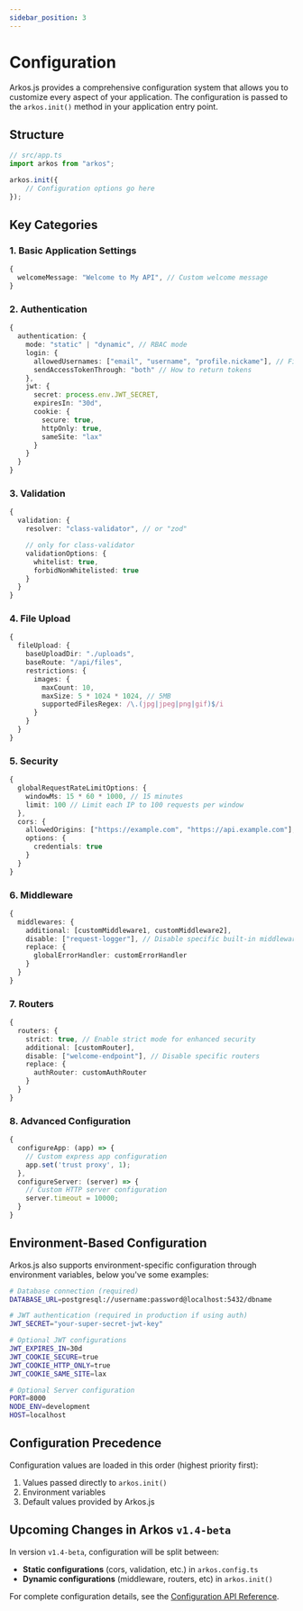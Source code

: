 ```yaml
---
sidebar_position: 3
---
```


# Configuration

Arkos.js provides a comprehensive configuration system that allows you to customize every aspect of your application. The configuration is passed to the `arkos.init()` method in your application entry point.

## Structure

```typescript
// src/app.ts
import arkos from "arkos";

arkos.init({
    // Configuration options go here
});
```

## Key Categories

### 1. Basic Application Settings

```typescript
{
  welcomeMessage: "Welcome to My API", // Custom welcome message
}
```

### 2. Authentication

```typescript
{
  authentication: {
    mode: "static" | "dynamic", // RBAC mode
    login: {
      allowedUsernames: ["email", "username", "profile.nickame"], // Fields to use as username
      sendAccessTokenThrough: "both" // How to return tokens
    },
    jwt: {
      secret: process.env.JWT_SECRET,
      expiresIn: "30d",
      cookie: {
        secure: true,
        httpOnly: true,
        sameSite: "lax"
      }
    }
  }
}
```

### 3. Validation

```typescript
{
  validation: {
    resolver: "class-validator", // or "zod"

    // only for class-validator
    validationOptions: {
      whitelist: true,
      forbidNonWhitelisted: true
    }
  }
}
```

### 4. File Upload

```typescript
{
  fileUpload: {
    baseUploadDir: "./uploads",
    baseRoute: "/api/files",
    restrictions: {
      images: {
        maxCount: 10,
        maxSize: 5 * 1024 * 1024, // 5MB
        supportedFilesRegex: /\.(jpg|jpeg|png|gif)$/i
      }
    }
  }
}
```

### 5. Security

```typescript
{
  globalRequestRateLimitOptions: {
    windowMs: 15 * 60 * 1000, // 15 minutes
    limit: 100 // Limit each IP to 100 requests per window
  },
  cors: {
    allowedOrigins: ["https://example.com", "https://api.example.com"],
    options: {
      credentials: true
    }
  }
}
```

### 6. Middleware

```typescript
{
  middlewares: {
    additional: [customMiddleware1, customMiddleware2],
    disable: ["request-logger"], // Disable specific built-in middlewares
    replace: {
      globalErrorHandler: customErrorHandler
    }
  }
}
```

### 7. Routers

```typescript
{
  routers: {
    strict: true, // Enable strict mode for enhanced security
    additional: [customRouter],
    disable: ["welcome-endpoint"], // Disable specific routers
    replace: {
      authRouter: customAuthRouter
    }
  }
}
```

### 8. Advanced Configuration

```typescript
{
  configureApp: (app) => {
    // Custom express app configuration
    app.set('trust proxy', 1);
  },
  configureServer: (server) => {
    // Custom HTTP server configuration
    server.timeout = 10000;
  }
}
```

## Environment-Based Configuration

Arkos.js also supports environment-specific configuration through environment variables, below you've some examples:

```bash
# Database connection (required)
DATABASE_URL=postgresql://username:password@localhost:5432/dbname

# JWT authentication (required in production if using auth)
JWT_SECRET="your-super-secret-jwt-key"

# Optional JWT configurations
JWT_EXPIRES_IN=30d
JWT_COOKIE_SECURE=true
JWT_COOKIE_HTTP_ONLY=true
JWT_COOKIE_SAME_SITE=lax

# Optional Server configuration
PORT=8000
NODE_ENV=development
HOST=localhost
```

## Configuration Precedence

Configuration values are loaded in this order (highest priority first):

1. Values passed directly to `arkos.init()`
2. Environment variables
3. Default values provided by Arkos.js

## Upcoming Changes in Arkos `v1.4-beta`

In version `v1.4-beta`, configuration will be split between:

- **Static configurations** (cors, validation, etc.) in `arkos.config.ts`
- **Dynamic configurations** (middleware, routers, etc) in `arkos.init()`

For complete configuration details, see the [Configuration API Reference](/docs/api-reference/arkos-configuration).
